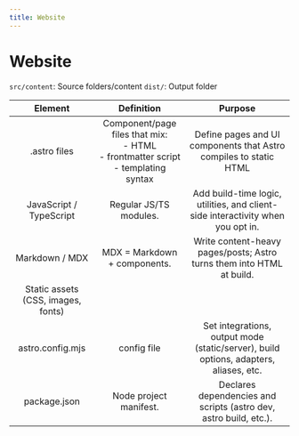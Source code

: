 ```yaml
---
title: Website
---
```

# Website

`src/content`: Source folders/content
`dist/`: Output folder 

|            **Element**             |                                      **Definition**                                       |                                      **Purpose**                                      |
| :--------------------------------: | :---------------------------------------------------------------------------------------: | :-----------------------------------------------------------------------------------: |
|            .astro files            | Component/page files that mix: <br>- HTML<br>- frontmatter script <br>- templating syntax |           Define pages and UI components that Astro compiles to static HTML           |
|      JavaScript / TypeScript       |                                  Regular JS/TS modules.                                   |    Add build-time logic, utilities, and client-side interactivity when you opt in.    |
|           Markdown / MDX           |                               MDX = Markdown + components.                                |         Write content-heavy pages/posts; Astro turns them into HTML at build.         |
| Static assets (CSS, images, fonts) |                                                                                           |                                                                                       |
|          astro.config.mjs          |                                        config file                                        | Set integrations, output mode (static/server), build options, adapters, aliases, etc. |
|            package.json            |                                  Node project manifest.                                   |           Declares dependencies and scripts (astro dev, astro build, etc.).           |


